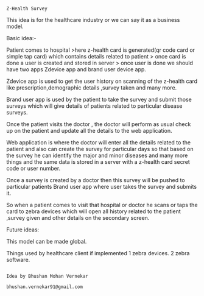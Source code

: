                                                                                      Z-Health Survey


This idea is for the healthcare industry or we can say it as a business model.

Basic idea:-

Patient comes to hospital >here z-health card is generated(qr code card or simple tap card) which contains details related to patient > once card is done a user is created and stored in server > once user is done we should have two apps Zdevice app and brand user device app.

Zdevice app is used to get the user history on scanning of the z-health card like prescription,demographic details ,survey taken and many more.

Brand user app is used by the patient to take the survey and submit those surveys which will give details of patients related to particular disease surveys.


Once the patient visits the doctor , the doctor will perform as usual check up on the patient and update all the details to the web application.

Web application is where the doctor will enter all the details related to the patient and also can create the survey for particular days so that based on the survey he can identify the major and minor diseases and many more things and the same data is stored in a server with a z-health card secret code or user number.

Once a survey is created by a doctor then this survey will be pushed to particular patients  Brand user app where user takes the survey and submits it.

So when a patient comes to visit that hospital or doctor he scans or taps the card to zebra devices which will open all history related to the patient ,survey given and other details on the secondary screen.


Future ideas:

This model can be made global.

Things used by healthcare client if implemented
1 zebra devices.
2 zebra software.



                                                                                                                                                                Idea by Bhushan Mohan Vernekar
                                                                                                                                                                bhushan.vernekar91@gmail.com
